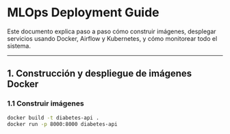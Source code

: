 # MLOps Deployment Guide

Este documento explica paso a paso cómo construir imágenes, desplegar servicios usando Docker, Airflow y Kubernetes, y cómo monitorear todo el sistema.

---

## 1. Construcción y despliegue de imágenes Docker

### 1.1 Construir imágenes
```bash
docker build -t diabetes-api .
docker run -p 8000:8000 diabetes-api
